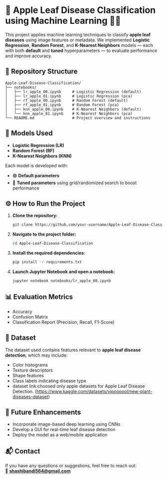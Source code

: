 # 🍏 Apple Leaf Disease Classification using Machine Learning 🌿🧠

This project applies machine learning techniques to classify **apple leaf diseases** using image features or metadata. We implemented **Logistic Regression**, **Random Forest**, and **K-Nearest Neighbors** models — each with both **default** and **tuned** hyperparameters — to evaluate performance and improve accuracy.

## 📁 Repository Structure

```
Apple-Leaf-Disease-Classification/
├── notebooks/
│   ├── lr_apple_00.ipynb     # Logistic Regression (default)
│   ├── lr_apple_01.ipynb     # Logistic Regression (pca)
│   ├── rf_apple_00.ipynb     # Random Forest (default)
│   ├── rf_apple_01.ipynb     # Random Forest (pca)
│   ├── knn_apple_00.ipynb    # K-Nearest Neighbors (default)
│   └── knn_apple_01.ipynb    # K-Nearest Neighbors (pca)
└── README.md                 # Project overview and instructions
```

## 🧪 Models Used

- **Logistic Regression (LR)**
- **Random Forest (RF)**
- **K-Nearest Neighbors (KNN)**

Each model is developed with:
- 🟢 **Default parameters**
- 🔵 **Tuned parameters** using grid/randomized search to boost performance

## ⚙️ How to Run the Project

1. **Clone the repository:**
   ```bash
   git clone https://github.com/your-username/Apple-Leaf-Disease-Classification.git
   ```

2. **Navigate to the project folder:**
   ```bash
   cd Apple-Leaf-Disease-Classification
   ```

3. **Install the required dependencies:**
   ```bash
   pip install -r requirements.txt
   ```

4. **Launch Jupyter Notebook and open a notebook:**
   ```bash
   jupyter notebook notebooks/lr_apple_00.ipynb
   ```

## 📊 Evaluation Metrics

- Accuracy
- Confusion Matrix
- Classification Report (Precision, Recall, F1-Score)

## 📌 Dataset

The dataset used contains features relevant to **apple leaf disease detection**, which may include:
- Color histograms
- Texture descriptors
- Shape features
- Class labels indicating disease type
- dataset link:choosed only apple datasets for Apple Leaf Disease Detection.
(https://www.kaggle.com/datasets/vipoooool/new-plant-diseases-dataset)


## 🚀 Future Enhancements

- Incorporate image-based deep learning using CNNs
- Develop a GUI for real-time leaf disease detection
- Deploy the model as a web/mobile application

## 📬 Contact

If you have any questions or suggestions, feel free to reach out:  
📧 **shashibandi564@gmail.com**
